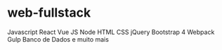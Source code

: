 # web-fullstack
 Javascript React Vue JS Node HTML CSS jQuery Bootstrap 4 Webpack Gulp Banco de Dados e muito mais
